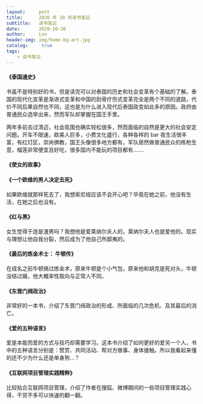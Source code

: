 ```yaml
---
layout:     post
title:      2020 年 10 月读书笔记
subtitle:   读书笔记
date:       2020-10-30
author:     Lnn
header-img: img/home-bg-art.jpg
catalog: 	 true
tags:
    - 读书笔记
---
```



#### 《泰国通史》

书虽不是特别好的书，但是读完可以对泰国的历史和社会变革有个基础的了解。泰国的现代化变革是渐进式变革和中国的刮骨疗伤式变革完全是两个不同的道路，代价不同后果自然也不同，这也是为什么进入现代后泰国政变如此多的原因。政府由普通民众选举出来，然而军队却掌握在国王手里。

两年多前去过清迈，社会氛围也确实轻松很多，然而面临的自然是更大的社会安定问题。开车不限速，欧美人巨多，小费文化盛行，各种各样的 bar 夜生活很丰富，有红灯区，崇尚佛教，国王头像很多地方都有，军队居然做普通民众的练枪生意，榴莲非常便宜且好吃，很多国内不能玩的项目都有…….

#### 《使女的故事》

#### 《一个欧维的男人决定去死》
如果欧维就那样死去了，我想索尼娅应该不会开心吧？毕竟在她之前，他没有生活，在她之后也没有。 


#### 《红与黑》
女生觉得于连是渣男吗？我想他是爱莱纳尔夫人的，莱纳尔夫人也是爱他的。现实与理想让他自我分裂，然后成为了他自己所鄙夷的。


#### 《最后的炼金术士： 牛顿传》
在成名之前牛顿搞过炼金术，原来牛顿是个小气包，原来他和胡克是死对头，牛顿没结过婚，他大概率性取向与正常人不同。

#### 《东晋门阀政治》
非常好的一本书，介绍了东晋门阀政治的形成、所面临的几次危机、及其最后的消亡。

#### 《爱的五种语言》
爱是本能而爱的方式与技巧却需要学习。这本书介绍了如何更好的爱另一个人，书中的五种语言分别是：赞赏、共同活动、帮对方做事、身体接触。所以我看起来懂的还不少为什么还是单身狗…？

#### 《互联网项目管理实践精粹》
比较贴合互联网项目管理，介绍了作者在搜狐、微博期间的一些项目管理实践心得，干货不多可以快速的翻一翻。

